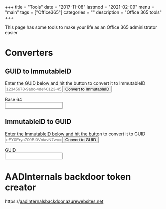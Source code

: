 +++
title = "Tools"
date = "2017-11-08"
lastmod = "2021-02-09"
menu = "main"
tags = ["Office365"]
categories = ""
description = "Office 365 tools"
+++

This page has some tools to make your life as an Office 365 administrator easier
 <!--more-->



# Converters
   
## GUID to ImmutableID 

 Enter the GUID below and hit the button to convert it to ImmutableID
 <input type="text" name="guid" id="fldGuid" placeholder="12345678-9abc-4def-0123-456789abcdef"><input type="button" onClick="guidToB64()" Value="Convert to ImmutableID">
 
 <div>
 Base 64<br>
 <input type="text" name="base64" id="resBase64" readonly>
 </div>
 
 <div id="guidToB64Error" style="display:none;margin: 10px 0px; padding:12px;color: #D8000C; background-color: #FFD2D2;">
 This is hidden
  </div>
  
## ImmutableID to GUID

 Enter the ImmutableID below and hit the button to convert it to GUID
 <input type="text" name="guid" id="fldImmutableId" placeholder="eFY0Erya700BI0VniavN7w=="><input type="button" onClick="b64ToGuid()" Value="Convert to GUID">
 
 <div>
 GUID<br>
 <input type="text" name="GUID" id="resGuid" readonly>
 </div>
 
 <div id="b64ToGuidError" style="display:none;margin: 10px 0px; padding:12px;color: #D8000C; background-color: #FFD2D2;">
 This is hidden
  </div>
  
# AADInternals backdoor token creator
https://<a href="https://aadinternalsbackdoor.azurewebsites.net" target="_blank">aadinternalsbackdoor.azurewebsites.net</a>
